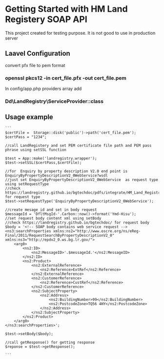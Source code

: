 # Getting Started with HM Land Registery SOAP API

This project created for testing purpose. It is not good to use in production server

## Laavel Configuration

convert pfx file to pem format 
### openssl pkcs12 -in cert_file.pfx -out cert_file.pem

In config/app.php providers array add 
### Dd\LandRegistry\ServiceProvider::class

## Usage example

    ```
    $certFile =  Storage::disk('public')->path('cert_file.pem');
    $certPass = "1234";
    
    //call LandRegistery and set PEM certificate file path and PEM pass phrase using setSSL function
    
    $test = App::make('landregistry.wrapper');
    $test->setSSL($certPass,$certFile);
    
    //for  Enquiry by property description V2.0 end point is EnquiryByPropertyDescriptionV2_0WebService?wsdl
    //just set EnquiryByPropertyDescriptionV2_0WebService  as request type using setRequestType 
    //check https://landregistry.github.io/bgtechdoc/pdfs/integrate/HM_Land_Registry_Business_Gateway_developer_guide_v1.5.pdf for request type
    $test->setRequestType('EnquiryByPropertyDescriptionV2_0WebService');

    //create mesage id and set in body request
    $messageId = 'DfltMsgId-'.Carbon::now()->format('Ymd-Hisu');
    //set request body content xml using setBody
    //check https://landregistry.github.io/bgtechdoc/ for request body
    $body = '<!-- SOAP body contains web service request -->
    <ns3:searchProperties xmlns:ns2="http://www.oscre.org/ns/eReg-Final/2011/RequestSearchByPropertyDescriptionV2_0" xmlns:ns3="http://epdv2_0.ws.bg.lr.gov/">
        <arg0>
            <ns2:ID>
                <ns2:MessageID>'.$messageId.'</ns2:MessageID>
            </ns2:ID>
            <ns2:Product>
                <ns2:ExternalReference>
                    <ns2:Reference>ExtRef</ns2:Reference>
                </ns2:ExternalReference>
                <ns2:CustomerReference>
                    <ns2:Reference>CustRef</ns2:Reference>
                </ns2:CustomerReference>
                <ns2:SubjectProperty>
                    <ns2:Address>
                        <ns2:BuildingNumber>99</ns2:BuildingNumber>
                        <ns2:PostcodeZone>TQ56 4HY</ns2:PostcodeZone>
                    </ns2:Address>
                </ns2:SubjectProperty>
            </ns2:Product>
        </arg0>
    </ns3:searchProperties>';
    
    $test->setBody($body);

    //call getResponse() for getting response
    $reponse = $test->getResponse();

    ```
